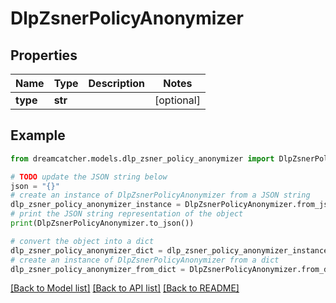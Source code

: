 # DlpZsnerPolicyAnonymizer


## Properties

Name | Type | Description | Notes
------------ | ------------- | ------------- | -------------
**type** | **str** |  | [optional] 

## Example

```python
from dreamcatcher.models.dlp_zsner_policy_anonymizer import DlpZsnerPolicyAnonymizer

# TODO update the JSON string below
json = "{}"
# create an instance of DlpZsnerPolicyAnonymizer from a JSON string
dlp_zsner_policy_anonymizer_instance = DlpZsnerPolicyAnonymizer.from_json(json)
# print the JSON string representation of the object
print(DlpZsnerPolicyAnonymizer.to_json())

# convert the object into a dict
dlp_zsner_policy_anonymizer_dict = dlp_zsner_policy_anonymizer_instance.to_dict()
# create an instance of DlpZsnerPolicyAnonymizer from a dict
dlp_zsner_policy_anonymizer_from_dict = DlpZsnerPolicyAnonymizer.from_dict(dlp_zsner_policy_anonymizer_dict)
```
[[Back to Model list]](../README.md#documentation-for-models) [[Back to API list]](../README.md#documentation-for-api-endpoints) [[Back to README]](../README.md)


